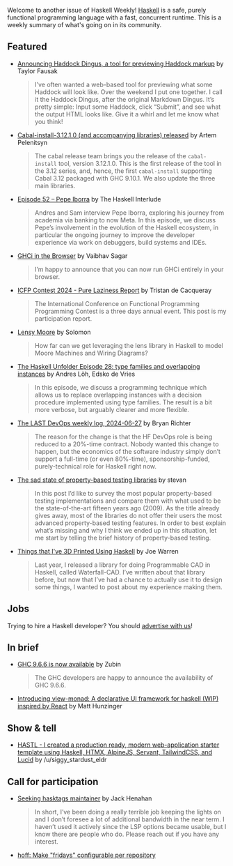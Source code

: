 Welcome to another issue of Haskell Weekly!
[Haskell](https://www.haskell.org) is a safe, purely functional programming language with a fast, concurrent runtime.
This is a weekly summary of what's going on in its community.

## Featured

- [Announcing Haddock Dingus, a tool for previewing Haddock markup](https://taylor.fausak.me/2024/07/01/haddock-dingus/) by Taylor Fausak
  > I’ve often wanted a web-based tool for previewing what some Haddock will look like. Over the weekend I put one together. I call it the Haddock Dingus, after the original Markdown Dingus. It’s pretty simple: Input some Haddock, click “Submit”, and see what the output HTML looks like. Give it a whirl and let me know what you think!

- [Cabal-install-3.12.1.0 (and accompanying libraries) released](https://discourse.haskell.org/t/cabal-install-3-12-1-0-and-accompanying-libraries-released/9830) by Artem Pelenitsyn
  > The cabal release team brings you the release of the `cabal-install` tool, version 3.12.1.0. This is the first release of the tool in the 3.12 series, and, hence, the first `cabal-install` supporting Cabal 3.12 packaged with GHC 9.10.1. We also update the three main libraries.
  
- [Episode 52 – Pepe Iborra](https://haskell.foundation/podcast/52/) by The Haskell Interlude
  > Andres and Sam interview Pepe Iborra, exploring his journey from academia via banking to now Meta. In this episode, we discuss Pepe’s involvement in the evolution of the Haskell ecosystem, in particular the ongoing journey to improve the developer experience via work on debuggers, build systems and IDEs.
  
- [GHCi in the Browser](https://vaibhavsagar.com/blog/2024/07/03/ghci-in-the-browser/) by Vaibhav Sagar
  > I’m happy to announce that you can now run GHCi entirely in your browser.
  
- [ICFP Contest 2024 - Pure Laziness Report](https://tristancacqueray.github.io/blog/icfpc2024) by Tristan de Cacqueray
  > The International Conference on Functional Programming Programming Contest is a three days annual event. This post is my participation report.
  
- [Lensy Moore](https://blog.cofree.coffee/2024-07-02-lensy-moore/) by Solomon
  > How far can we get leveraging the lens library in Haskell to model Moore Machines and Wiring Diagrams?
  
- [The Haskell Unfolder Episode 28: type families and overlapping instances](https://well-typed.com/blog/2024/07/haskell-unfolder-episode-28-type-families-and-overlapping-instances/) by Andres Löh, Edsko de Vries
  > In this episode, we discuss a programming technique which allows us to replace overlapping instances with a decision procedure implemented using type families. The result is a bit more verbose, but arguably clearer and more flexible.
  
- [The LAST DevOps weekly log, 2024-06-27](https://discourse.haskell.org/t/the-last-devops-weekly-log-2024-06-27/9816) by Bryan Richter
  > The reason for the change is that the HF DevOps role is being reduced to a 20%-time contract. Nobody wanted this change to happen, but the economics of the software industry simply don’t support a full-time (or even 80%-time), sponsorship-funded, purely-technical role for Haskell right now.
  
- [The sad state of property-based testing libraries](https://stevana.github.io/the_sad_state_of_property-based_testing_libraries.html) by stevan
  > In this post I’d like to survey the most popular property-based testing implementations and compare them with what used to be the state-of-the-art fifteen years ago (2009). As the title already gives away, most of the libraries do not offer their users the most advanced property-based testing features. In order to best explain what’s missing and why I think we ended up in this situation, let me start by telling the brief history of property-based testing.
  
- [Things that I've 3D Printed Using Haskell](https://www.doscienceto.it/blog/posts/2024-06-30-things-ive-3d-printed-in-haskell.html) by Joe Warren
  > Last year, I released a library for doing Programmable CAD in Haskell, called Waterfall-CAD. I’ve written about that library before, but now that I’ve had a chance to actually use it to design some things, I wanted to post about my experience making them.

## Jobs

Trying to hire a Haskell developer?
You should [advertise with us](https://haskellweekly.news/advertising.html)!

## In brief

- [GHC 9.6.6 is now available](https://discourse.haskell.org/t/ghc-9-6-6-is-now-available/9852) by Zubin
  > The GHC developers are happy to announce the availability of GHC 9.6.6.
  
- [Introducing view-monad: A declarative UI framework for haskell (WIP) inspired by React](https://github.com/matthunz/view-monad) by Matt Hunzinger

## Show & tell

- [HASTL - I created a production ready, modern web-application starter template using Haskell, HTMX, AlpineJS, Servant, TailwindCSS, and Lucid](https://www.reddit.com/r/haskell/comments/1dtgtir/hastl_i_created_a_production_ready_modern/) by /u/siggy_stardust_eldr

## Call for participation

- [Seeking hasktags maintainer](https://discourse.haskell.org/t/seeking-hasktags-maintainer/9856) by Jack Henahan
  > In short, I’ve been doing a really terrible job keeping the lights on and I don’t foresee a lot of additional bandwidth in the near term. I haven’t used it actively since the LSP options became usable, but I know there are people who do. Please reach out if you have any interest.

- [hoff: Make "fridays" configurable per repository](https://github.com/channable/hoff/issues/267)
